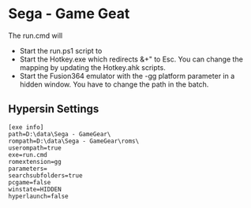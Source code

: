 # Sega - Game Geat

The run.cmd will
 * Start the run.ps1 script to
  * Start the Hotkey.exe which redirects &+" to Esc. You can change the mapping by updating the Hotkey.ahk scripts.
  * Start the Fusion364 emulator with the -gg platform parameter in a hidden window. You have to change the path in the batch. 

## Hypersin Settings
```
[exe info]
path=D:\data\Sega - GameGear\
rompath=D:\data\Sega - GameGear\roms\
userompath=true
exe=run.cmd
romextension=gg
parameters=
searchsubfolders=true
pcgame=false
winstate=HIDDEN
hyperlaunch=false
```